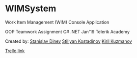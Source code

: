 # WIMSystem

Work Item Management (WIM) Console Application

OOP Teamwork Assignment
C# .NET Jan'19
Telerik Academy

Created by:
[Stanislav Dinev](https://gitlab.com/stakAtak)
[Stiliyan Kostadinov](https://gitlab.com/cidsan)
[Kiril Kuzmanov](https://gitlab.com/kiketo)


[Trello link](https://trello.com/b/Ockj2Cxm/oop-teamwork-assignment)
 